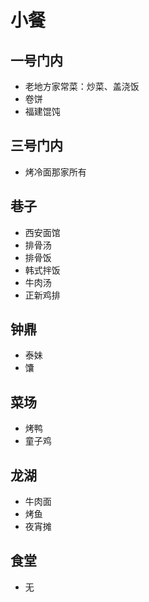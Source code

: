 # 小餐
## 一号门内
- 老地方家常菜：炒菜、盖浇饭
- 卷饼
- 福建馄饨
## 三号门内
- 烤冷面那家所有
## 巷子
- 西安面馆
- 排骨汤
- 排骨饭
- 韩式拌饭
- 牛肉汤
- 正新鸡排
## 钟鼎
- 泰妹
- 馕
## 菜场
- 烤鸭
- 童子鸡
## 龙湖
- 牛肉面
- 烤鱼
- 夜宵摊
## 食堂
- 无
